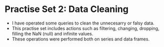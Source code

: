 # Practise Set 2: Data Cleaning
* I have operated some queries to clean the unnecesarry or falsy data.
* This practise set includes actions such as filtering, changing, dropping, filling the NaN (null) and infinite values.
* These operations were performed both on series and data frames.
